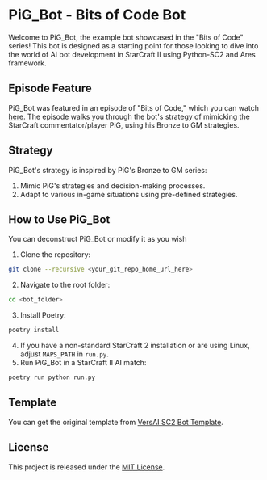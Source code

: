 # PiG_Bot - Bits of Code Bot

Welcome to PiG_Bot, the example bot showcased in the "Bits of Code" series! This bot is designed as a starting point for those looking to dive into the world of AI bot development in StarCraft II using Python-SC2 and Ares framework.

## Episode Feature
PiG_Bot was featured in an episode of "Bits of Code," which you can watch [here](https://www.youtube.com/playlist?list=PLN2WDx0iwG9V2BehVgv-tg_U0OcrWAdKP). The episode walks you through the bot's strategy of mimicking the StarCraft commentator/player PiG, using his Bronze to GM strategies.

## Strategy
PiG_Bot's strategy is inspired by PiG's Bronze to GM series:
1. Mimic PiG's strategies and decision-making processes.
2. Adapt to various in-game situations using pre-defined strategies.

## How to Use PiG_Bot
You can deconstruct PiG_Bot or modify it as you wish
1. Clone the repository:
```bash
git clone --recursive <your_git_repo_home_url_here>
```
2. Navigate to the root folder:
```bash
cd <bot_folder>
```
3. Install Poetry:
```bash
poetry install
```
4. If you have a non-standard StarCraft 2 installation or are using Linux, adjust `MAPS_PATH` in `run.py`.
5. Run PiG_Bot in a StarCraft II AI match:
```bash
poetry run python run.py
```

## Template
You can get the original template from [VersAI SC2 Bot Template](https://github.com/Vers-AI/versusai-sc2-bot-template).

## License
This project is released under the [MIT License](LICENSE).
